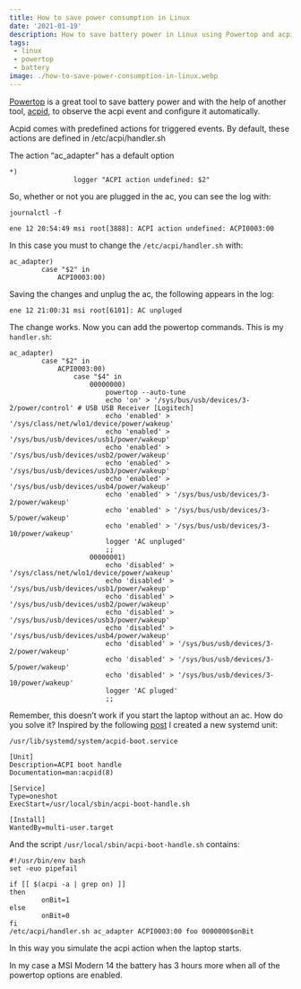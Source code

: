 ```yaml
---
title: How to save power consumption in Linux
date: '2021-01-19'
description: How to save battery power in Linux using Powertop and acpid
tags:
 - linux
 - powertop
 - battery
image: ./how-to-save-power-consumption-in-linux.webp
---
```


[Powertop](https://wiki.archlinux.org/index.php/Powertop) is a great tool to save battery power and with the help of another tool, [acpid](https://wiki.archlinux.org/index.php/Acpid), to observe the acpi event and configure it automatically.

Acpid comes with predefined actions for triggered events. By default, these actions are defined in /etc/acpi/handler.sh

The action “ac_adapter” has a default option

```
*)
                logger "ACPI action undefined: $2"
```

So, whether or not you are plugged in the ac, you can see the log with:

```
journalctl -f

ene 12 20:54:49 msi root[3888]: ACPI action undefined: ACPI0003:00
```

In this case you must to change the `/etc/acpi/handler.sh` with:

```
ac_adapter)
        case "$2" in
            ACPI0003:00)
```

Saving the changes and unplug the ac, the following appears in the log:

```
ene 12 21:00:31 msi root[6101]: AC unpluged
```

The change works. Now you can add the powertop commands. This is my `handler.sh`:

```
ac_adapter)
        case "$2" in
            ACPI0003:00)
                case "$4" in
                    00000000)
                        powertop --auto-tune
                        echo 'on' > '/sys/bus/usb/devices/3-2/power/control' # USB USB Receiver [Logitech]
                        echo 'enabled' > '/sys/class/net/wlo1/device/power/wakeup'
                        echo 'enabled' > '/sys/bus/usb/devices/usb1/power/wakeup'
                        echo 'enabled' > '/sys/bus/usb/devices/usb2/power/wakeup'
                        echo 'enabled' > '/sys/bus/usb/devices/usb3/power/wakeup'
                        echo 'enabled' > '/sys/bus/usb/devices/usb4/power/wakeup'
                        echo 'enabled' > '/sys/bus/usb/devices/3-2/power/wakeup'
                        echo 'enabled' > '/sys/bus/usb/devices/3-5/power/wakeup'
                        echo 'enabled' > '/sys/bus/usb/devices/3-10/power/wakeup'
                        logger 'AC unpluged'
                        ;;
                    00000001)
                        echo 'disabled' > '/sys/class/net/wlo1/device/power/wakeup'
                        echo 'disabled' > '/sys/bus/usb/devices/usb1/power/wakeup'
                        echo 'disabled' > '/sys/bus/usb/devices/usb2/power/wakeup'
                        echo 'disabled' > '/sys/bus/usb/devices/usb3/power/wakeup'
                        echo 'disabled' > '/sys/bus/usb/devices/usb4/power/wakeup'
                        echo 'disabled' > '/sys/bus/usb/devices/3-2/power/wakeup'
                        echo 'disabled' > '/sys/bus/usb/devices/3-5/power/wakeup'
                        echo 'disabled' > '/sys/bus/usb/devices/3-10/power/wakeup'
                        logger 'AC pluged'
                        ;;
```

Remember, this doesn’t work if you start the laptop without an ac. How do you solve it?
Inspired by the following [post](https://bbs.archlinux.org/viewtopic.php?id=139980) I created a new systemd unit:

```
/usr/lib/systemd/system/acpid-boot.service

[Unit]
Description=ACPI boot handle
Documentation=man:acpid(8)

[Service]
Type=oneshot
ExecStart=/usr/local/sbin/acpi-boot-handle.sh

[Install]
WantedBy=multi-user.target
```

And the script `/usr/local/sbin/acpi-boot-handle.sh` contains:

```
#!/usr/bin/env bash
set -euo pipefail

if [[ $(acpi -a | grep on) ]]
then
        onBit=1
else
        onBit=0
fi
/etc/acpi/handler.sh ac_adapter ACPI0003:00 foo 0000000$onBit
```

In this way you simulate the acpi action when the laptop starts.

In my case a MSI Modern 14 the battery has 3 hours more when all of the powertop options are enabled.
